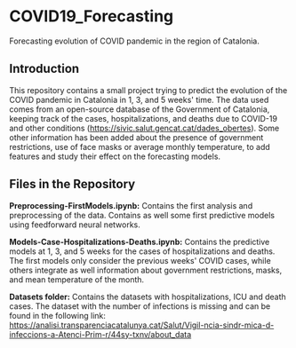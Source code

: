 # COVID19_Forecasting
Forecasting evolution of COVID pandemic in the region of Catalonia. 

## Introduction
This repository contains a small project trying to predict the evolution of the COVID pandemic in Catalonia in 1, 3, and 5 weeks' time. The data used comes from an open-source database of the Government of Catalonia, keeping track of the cases, hospitalizations, and deaths due to COVID-19 and other conditions (https://sivic.salut.gencat.cat/dades_obertes). Some other information has been added about the presence of government restrictions, use of face masks or average monthly temperature, to add features and study their effect on the forecasting models. 

## Files in the Repository
**Preprocessing-FirstModels.ipynb:** Contains the first analysis and preprocessing of the data. Contains as well some first predictive models using feedforward neural networks.

**Models-Case-Hospitalizations-Deaths.ipynb:** Contains the predictive models at 1, 3, and 5 weeks for the cases of hospitalizations and deaths. The first models only consider the previous weeks' COVID cases, while others integrate as well information about government restrictions, masks, and mean temperature of the month. 

**Datasets folder:** Contains the datasets with hospitalizations, ICU and death cases. The dataset with the number of infections is missing and can be found in the following link: https://analisi.transparenciacatalunya.cat/Salut/Vigil-ncia-sindr-mica-d-infeccions-a-Atenci-Prim-r/44sy-txnv/about_data
